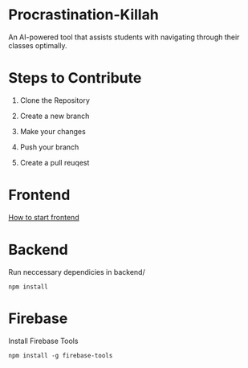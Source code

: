 # Procrastination-Killah
An AI-powered tool that assists students with navigating through their classes optimally.

# Steps to Contribute

1. Clone the Repository

2. Create a new branch 

3. Make your changes 

4. Push your branch

5. Create a pull reuqest 


# Frontend
[How to start frontend](frontend/README.md)

# Backend

 Run neccessary dependicies in backend/ 
 ```
 npm install
 ``` 

# Firebase 

 Install Firebase Tools
 ```
 npm install -g firebase-tools
 ```

